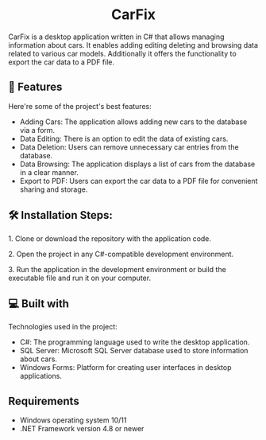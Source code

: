 <h1 align="center" id="title">CarFix</h1>

<p id="description">CarFix is a desktop application written in C# that allows managing information about cars. It enables adding editing deleting and browsing data related to various car models. Additionally it offers the functionality to export the car data to a PDF file.</p>

  
  
<h2>🧐 Features</h2>

Here're some of the project's best features:

*   Adding Cars: The application allows adding new cars to the database via a form.
*   Data Editing: There is an option to edit the data of existing cars.
*   Data Deletion: Users can remove unnecessary car entries from the database.
*   Data Browsing: The application displays a list of cars from the database in a clear manner.
*   Export to PDF: Users can export the car data to a PDF file for convenient sharing and storage.

<h2>🛠️ Installation Steps:</h2>

<p>1. Clone or download the repository with the application code.</p>

<p>2. Open the project in any C#-compatible development environment.</p>

<p>3. Run the application in the development environment or build the executable file and run it on your computer.</p>

  
  
<h2>💻 Built with</h2>

Technologies used in the project:

*   C#: The programming language used to write the desktop application.
*   SQL Server: Microsoft SQL Server database used to store information about cars.
*   Windows Forms: Platform for creating user interfaces in desktop applications.
  
<h2> Requirements</h2>

*   Windows operating system 10/11
*   .NET Framework version 4.8 or newer
